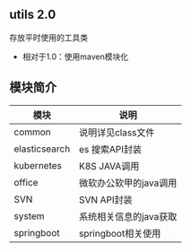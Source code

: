 ## utils  2.0
存放平时使用的工具类
* 相对于1.0：使用maven模块化

## 模块简介

|模块|说明|
|---|-----|
|common|说明详见class文件|
|elasticsearch|es 搜索API封装|
|kubernetes|K8S JAVA调用|
|office|微软办公软甲的java调用|
|SVN|SVN API封装|
|system|系统相关信息的java获取|
|springboot|springboot相关使用|